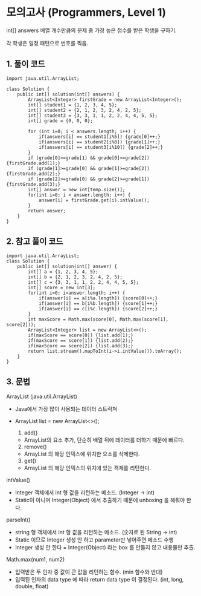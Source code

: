 # 모의고사 (Programmers, Level 1)

int[] answers 배열 개수만큼의 문제 중 가장 높은 점수를 받은 학생을 구하기.

각 학생은 일정 패턴으로 번호를 찍음.

## 1. 풀이 코드

```
import java.util.ArrayList;

class Solution {
    public int[] solution(int[] answers) {
        ArrayList<Integer> firstGrade = new ArrayList<Integer>();
        int[] student1 = {1, 2, 3, 4, 5};
        int[] student2 = {2, 1, 2, 3, 2, 4, 2, 5};
        int[] student3 = {3, 3, 1, 1, 2, 2, 4, 4, 5, 5};
        int[] grade = {0, 0, 0};

        for (int i=0; i < answers.length; i++) {
            if(answers[i] == student1[i%5]) {grade[0]++;}
            if(answers[i] == student2[i%8]) {grade[1]++;}
            if(answers[i] == student3[i%10]) {grade[2]++;}
        }
        if (grade[0]>=grade[1] && grade[0]>=grade[2]) {firstGrade.add(1);}
        if (grade[1]>=grade[0] && grade[1]>=grade[2]) {firstGrade.add(2);}
        if (grade[2]>=grade[0] && grade[2]>=grade[1]) {firstGrade.add(3);}
        int[] answer = new int[temp.size()];
        for(int i=0; i < answer.length; i++) {
            answer[i] = firstGrade.get(i).intValue();
        }
        return answer;
    }
}
```



## 2. 참고 풀이 코드

```
import java.util.ArrayList;
class Solution {
    public int[] solution(int[] answer) {
        int[] a = {1, 2, 3, 4, 5};
        int[] b = {2, 1, 2, 3, 2, 4, 2, 5};
        int[] c = {3, 3, 1, 1, 2, 2, 4, 4, 5, 5};
        int[] score = new int[3];
        for(int i=0; i<answer.length; i++) {
            if(answer[i] == a[i%a.length]) {score[0]++;}
            if(answer[i] == b[i%b.length]) {score[1]++;}
            if(answer[i] == c[i%c.length]) {score[2]++;}
        }
        int maxScore = Math.max(score[0], Math.max(score[1], score[2]));
        ArrayList<Integer> list = new ArrayList<>();
        if(maxScore == score[0]) {list.add(1);}
        if(maxScore == score[1]) {list.add(2);}
        if(maxScore == score[2]) {list.add(3);}
        return list.stream().mapToInt(i->i.intValue()).toArray();
    }
}
```



## 3. 문법

ArrayList (java.util.ArrayList)

- Java에서 가장 많이 사용되는 데이터 스트럭쳐

- ArrayList<Integer> list = new ArrayList<>();

  1) add()

  - ArrayList의 요소 추가, 단순히 배열 뒤에 데이터를 더하기 때문에 빠르다.

  2) remove()

  - ArrayList 의 해당 인덱스에 위치한 요소를 삭제한다.

  3) get()

  -  ArrayList 의 해당 인덱스의 위치에 있는 객체를 리턴한다.

intValue()

- Integer 객체에서 int 형 값을 리턴하는 메소드. (Integer -> int)
- Static이 아니며 Integer(Object) 에서 추출하기 때문에 unboxing 을 해줘야 한다.

parseInt()

- string 형 객체에서 int 형 값을 리턴하는 메소드. (숫자로 된 String -> int)
- Static 이므로 Integer 생성 안 하고 parameter만 넣어주면 메소드 수행
- Integer 생성 안 한다 = Integer(Object) 라는 box 를 만들지 않고 내용물만 추출.

Math.max(num1, num2)

- 입력받은 두 인자 중 값이 큰 값을 리턴하는 함수. (min 함수와 반대)
- 입력된 인자의 data type 에 따라 return data type 이 결정된다. (int, long, double, float)

